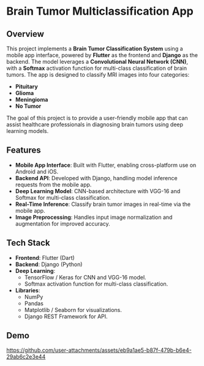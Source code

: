 # Brain Tumor Multiclassification App

## Overview
This project implements a **Brain Tumor Classification System** using a mobile app interface, powered by **Flutter** as the frontend and **Django** as the backend. The model leverages a **Convolutional Neural Network (CNN)**,  with a **Softmax** activation function for multi-class classification of brain tumors. The app is designed to classify MRI images into four categories:
- **Pituitary**
- **Glioma**
- **Meningioma**
- **No Tumor**

The goal of this project is to provide a user-friendly mobile app that can assist healthcare professionals in diagnosing brain tumors using deep learning models.

## Features
- **Mobile App Interface**: Built with Flutter, enabling cross-platform use on Android and iOS.
- **Backend API**: Developed with Django, handling model inference requests from the mobile app.
- **Deep Learning Model**: CNN-based architecture with VGG-16 and Softmax for multi-class classification.
- **Real-Time Inference**: Classify brain tumor images in real-time via the mobile app.
- **Image Preprocessing**: Handles input image normalization and augmentation for improved accuracy.

## Tech Stack
- **Frontend**: Flutter (Dart)
- **Backend**: Django (Python)
- **Deep Learning**: 
  - TensorFlow / Keras for CNN and VGG-16 model.
  - Softmax activation function for multi-class classification.
- **Libraries**: 
  - NumPy
  - Pandas
  - Matplotlib / Seaborn for visualizations.
  - Django REST Framework for API.
## Demo

https://github.com/user-attachments/assets/eb9a1ae5-b87f-479b-b6e4-29ab6c2e3e44



